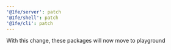 ```yaml
---
'@1fe/server': patch
'@1fe/shell': patch
'@1fe/cli': patch
---
```


With this change, these packages will now move to playground
